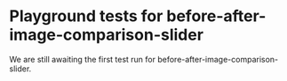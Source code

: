 # Playground tests for before-after-image-comparison-slider
We are still awaiting the first test run for before-after-image-comparison-slider.
